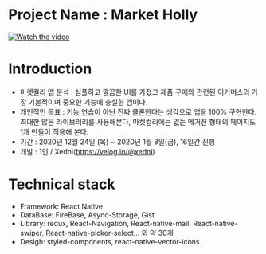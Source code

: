 # Project Name : Market Holly
[![Watch the video](https://img.youtube.com/vi/pBbvEsXnk7Y/maxresdefault.jpg)](https://youtu.be/pBbvEsXnk7Y)

# Introduction

- 마켓컬리 앱 분석 : 심플하고 깔끔한 UI를 가졌고 제품 구매와 관련된 이커머스의 가장 기본적이며 중요한 기능에 충실한 앱이다.
- 개인적인 목표 : 기능 연습이 아닌 진짜 클론한다는 생각으로 앱을 100% 구현한다. 최대한 많은 라이브러리를 사용해본다, 마켓컬리에는 없는 메거진 형태의 페이지도 1개 만들어 적용해 본다. 
- 기간 : 2020년 12월 24일 (목) ~ 2020년 1월 8일(금), 16일간 진행
- 개발 : 1인 / Xedni(https://velog.io/@xedni)

# Technical stack

- Framework: React Native
- DataBase: FireBase, Async-Storage, Gist
- Library: redux, React-Navigation, React-native-mail, React-native-swiper, React-native-picker-select... 외 약 30개
- Desigh: styled-components, react-native-vector-icons
